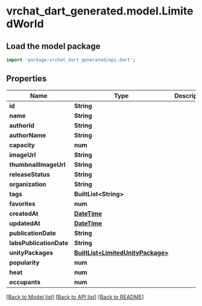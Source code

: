 # vrchat_dart_generated.model.LimitedWorld

## Load the model package
```dart
import 'package:vrchat_dart_generated/api.dart';
```

## Properties
Name | Type | Description | Notes
------------ | ------------- | ------------- | -------------
**id** | **String** |  | 
**name** | **String** |  | 
**authorId** | **String** |  | 
**authorName** | **String** |  | 
**capacity** | **num** |  | 
**imageUrl** | **String** |  | 
**thumbnailImageUrl** | **String** |  | 
**releaseStatus** | **String** |  | 
**organization** | **String** |  | 
**tags** | **BuiltList&lt;String&gt;** |  | 
**favorites** | **num** |  | 
**createdAt** | [**DateTime**](DateTime.md) |  | 
**updatedAt** | [**DateTime**](DateTime.md) |  | 
**publicationDate** | **String** |  | 
**labsPublicationDate** | **String** |  | 
**unityPackages** | [**BuiltList&lt;LimitedUnityPackage&gt;**](LimitedUnityPackage.md) |  | 
**popularity** | **num** |  | 
**heat** | **num** |  | 
**occupants** | **num** |  | 

[[Back to Model list]](../README.md#documentation-for-models) [[Back to API list]](../README.md#documentation-for-api-endpoints) [[Back to README]](../README.md)


